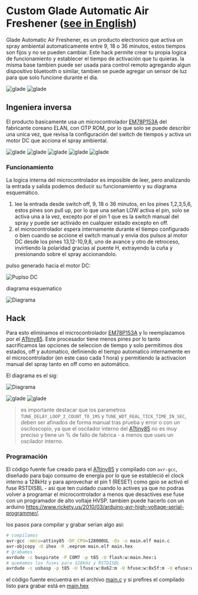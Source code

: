 # Custom Glade Automatic Air Freshener ([see in English](README.md))

Glade Automatic Air Freshener, es un producto electronico que activa un spray ambiental automaticamente entre 9, 18 o 36 minutos, estos tiempos son fijos y no se pueden cambiar. Este hack permite crear tu propia logica de funcionamiento y establecer el tiempo de activación que tu quieras. la misma base tambien puede ser usada para control remoto agregando algun dispositivo bluetooth o similar, tambien se puede agregar un sensor de luz para que solo funcione durante el dia.

![glade](res/20250623_152617.jpg)
![glade](res/20250623_010030.jpg)

## Ingeniera inversa

El producto basicamente usa un microcontrolador [EM78P153A](res/EM78P153A-ELANMicroelectronics.pdf) del fabricante coreano ELAN, con OTP ROM, por lo que solo se puede describir una unica vez, que revisa la configuración del switch de tiempos y activa un motor DC que acciona el spray ambiental.

![glade](res/20250617_234056.jpg)
![glade](res/20250617_234024.jpg)
![glade](res/20250617_234016.jpg)
![glade](res/20250617_234004.png)
![glade](res/20250617_233952.png)

### Funcionamiento

La logica interna del microcontrolador es imposible de leer, pero analizando la entrada y salida podemos deducir su funcionamiento y su diagrama esquemático.

1. lee la entrada desde switch off, 9, 18 o 36 minutos, en los pines 1,2,3,5,6, estos pines son pull up, por lo que una señan LOW activa el pin, solo se activa una a la vez, excepto por el pin 1 que es la switch manual del spray y puede ser activado en cualquier estado excepto en off.
2. el microcontrolador espera internamente durante el tiempo configurado o bien cuando se accione el switch manual y envia dos pulsos al motor DC desde los pines 13,12-10,9,8, uno de avance y otro de retroceso, invirtiendo la polaridad gracias al puente H, extrayendo la cuña y presionando sobre el spray accionandolo.

pulso generado hacia el motor DC:

![Puplso DC](res/pulso_spray.png)

diagrama esquematico

![Diagrama](res/glade_em78.png)

## Hack

Para esto eliminamos el microcontrolador [EM78P153A](res/EM78P153A-ELANMicroelectronics.pdf) y lo reemplazamos por el [ATtiny85](res/atmel-2586-avr-8-attiny85_datasheet.pdf). Este procesador tiene menos pines por lo tanto sacrificamos las opciones de seleccion de tiempo y solo permitimos dos estados, off y automatico, definiendo el tiempo automatico internamente en el microcontrolador (en este caso cada 1 hora) y permitiendo la activacion manual del spray tanto en off como en automático.

El diagrama es el sig:

![Diagrama](res/glade_attiny85.png)

![glade](res/20250622_230739.jpg)
![glade](res/20250623_005728.jpg)

> es importante destacar que los parametros `TUNE_DELAY_LOOP_2_COUNT_TO_1MS` y `TUNE_WDT_REAL_TICK_TIME_IN_SEC`, deben ser afinados de forma manual tras prueba y error o con un osciloscopio, ya que el oscilador interno del [ATtiny85](res/atmel-2586-avr-8-attiny85_datasheet.pdf) no es muy preciso y tiene un % de fallo de fabrica - a menos que uses un oscilador interno.

### Programación

El código fuente fue creado para el [ATtiny85](res/atmel-2586-avr-8-attiny85_datasheet.pdf) y compilado con `avr-gcc`, diseñado para bajo consumo de energía por lo que se estableció el clock interno a 128kHz y para aprovechar el pin 1 (RESET) como gpio se activó el fuse RSTDISBL - asi que ten cuidado cuando lo actives ya que no podras volver a programar el microcontrolador a menos que desactives ese fuse con un programador de alto voltaje HVSP. tambien puede hacerlo con un arduino https://www.rickety.us/2010/03/arduino-avr-high-voltage-serial-programmer/.

los pasos para compilar y grabar serian algo asi:

```sh
# compilamos
avr-gcc -mmcu=attiny85 -DF_CPU=128000UL -Os -o main.elf main.c
avr-objcopy -O ihex -R .eeprom main.elf main.hex
# grabamos
avrdude -c buspirate -P COM7 -p t85 -U flash:w:main.hex:i
# quemamos los fuses para 128kHz y RSTDISBL
avrdude -c usbasp -p t85 -U lfuse:w:0x62:m -U hfuse:w:0x5f:m -U efuse:w:0xff:m
```

el código fuente encuentra en el archivo [main.c](main.c) y si prefires el compilado listo para grabar está en [main.hex](main.hex)

